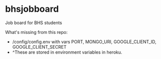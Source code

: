 # bhsjobboard

Job board for BHS students

What's missing from this repo:
- /config/config.env with vars PORT, MONGO_URI, GOOGLE_CLIENT_ID, GOOGLE_CLIENT_SECRET
- ^These are stored in environment variables in heroku.
